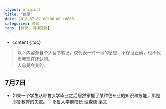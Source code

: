 ```yaml
---
layout: original
title: "摘录"
date: 2018-07-07 00:00:00 +0800 
categories: 杂谈
tags: [摘录, 持续更新]
---
```

* content
{:toc}


> 以下内容源自个人读书笔记，仅代表一时一地的感想，不保证正确，也不代表我现在还认同。
<br> 人总是会变的。

<!-- more -->

## 7月7日
* 如果一个学生从耶鲁大学毕业之后居然掌握了某种很专业的知识和技能，那是耶鲁教育的失败。  --耶鲁大学前校长 理查德·莱文

